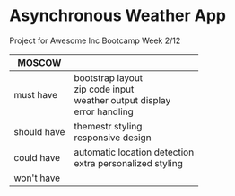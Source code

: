 # Asynchronous Weather App
Project for Awesome Inc Bootcamp Week 2/12

| MOSCOW | |
| - | - |
| must have | bootstrap layout<br>zip code input<br>weather output display<br>error handling |
| should have | themestr styling<br>responsive design |
| could have | automatic location detection<br>extra personalized styling |
| won't have |  |
